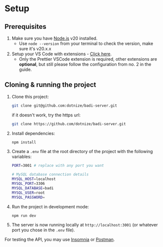 # Setup

## Prerequisites

1. Make sure you have [Node.js](https://nodejs.org/en/) v20 installed.
    - Use `node --version` from your terminal to check the version, make sure it's v20.x.x
2. Setup your VS Code with extensions - [Click here](https://gist.github.com/dotnize/47769c47114d7b7ba9a07df90cf416ca).
    - Only the Prettier VSCode extension is required, other extensions are **optional**, but still please follow the configuration from no. 2 in the guide.

## Cloning & running the project

1. Clone this project:
    ```sh
    git clone git@github.com:dotnize/badi-server.git
    ```
    if it doesn't work, try the https url:
    ```sh
    git clone https://github.com/dotnize/badi-server.git
    ```
2. Install dependencies:
    ```sh
    npm install
    ```
3. Create a `.env` file at the root directory of the project with the following variables:

    ```sh
    PORT=3001 # replace with any port you want

    # MySQL database connection details
    MYSQL_HOST=localhost
    MYSQL_PORT=3306
    MYSQL_DATABASE=badi
    MYSQL_USER=root
    MYSQL_PASSWORD=
    ```

4. Run the project in development mode:
    ```sh
    npm run dev
    ```
5. The server is now running locally at `http://localhost:3001` (or whatever port you chose in the `.env` file).

For testing the API, you may use [Insomnia](https://insomnia.rest/download) or [Postman](https://www.postman.com/downloads/).
